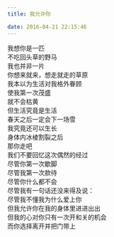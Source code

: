 ```yaml
---
title: 我允许你

date: 2016-04-21 22:15:46
---
```

我想你是一匹\
不吃回头草的野马\
我也并非一片\
你想来就来，想走就走的草原\
我本以为生活对我格外眷顾\
使我第一次茂盛\
就不会枯黄\
但生活究竟是生活\
春天之后一定会下一场雪\
我究竟还可以生长\
身体内冰棱割裂之后\
那你走吧\
我们不要回忆这次偶然的经过\
尽管你第一次歇脚\
尽管我第一次款待\
尽管你什么都不会\
尽管我有一句话还没来得及说：\
尽管我不懂我为什么爱上你\
但我允许你在我的身体里进进出出\
但我的心对你只有一次开和关的机会\
而你选择离开并把门带上
